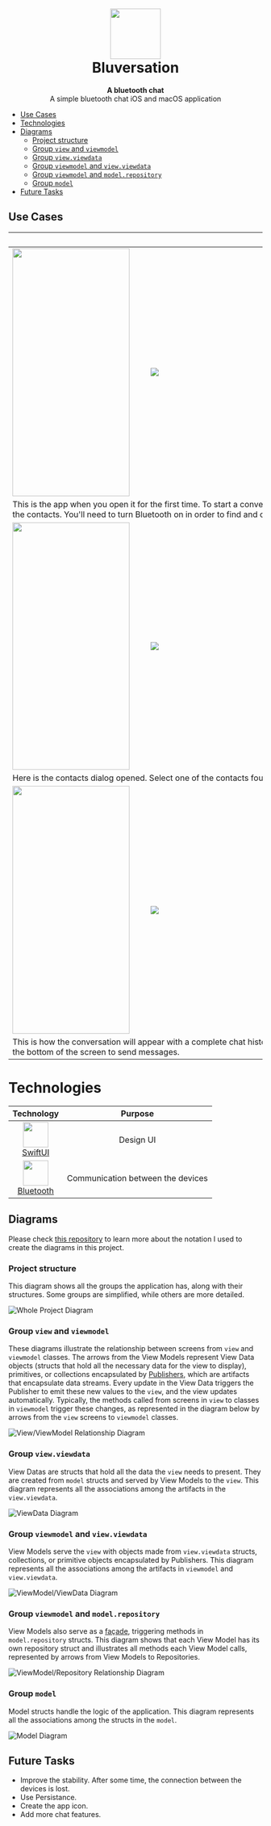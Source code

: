 <h1 align="center">
  <img src="readme-res/ic_launcher.svg" width="100" height="100"><br>
  Bluversation
</h1>

<p align="center">
  <strong>A bluetooth chat</strong><br>
  A simple bluetooth chat iOS and macOS application
</p>

- [Use Cases](#use-cases)
- [Technologies](#technologies)
- [Diagrams](#diagrams)
  - [Project structure](#project-structure)
  - [Group `view` and `viewmodel`](#group-view-and-viewmodel)
  - [Group `view.viewdata`](#group-viewviewdata)
  - [Group `viewmodel` and `view.viewdata`](#group-viewmodel-and-viewviewdata)
  - [Group `viewmodel` and `model.repository`](#group-viewmodel-and-modelrepository)
  - [Group `model`](#group-model)
- [Future Tasks](#future-tasks)

## Use Cases
<table>
  <thead>
    <tr>
      <th>&nbsp;&nbsp;&nbsp;&nbsp;&nbsp;&nbsp;&nbsp;&nbsp;&nbsp;&nbsp;&nbsp;&nbsp;&nbsp;&nbsp;&nbsp;&nbsp;&nbsp;&nbsp;&nbsp;&nbsp;&nbsp;&nbsp;&nbsp;&nbsp;&nbsp;&nbsp;&nbsp;&nbsp;&nbsp;&nbsp;&nbsp;&nbsp;&nbsp;&nbsp;&nbsp;&nbsp;&nbsp;&nbsp;&nbsp;&nbsp;&nbsp;&nbsp;&nbsp;&nbsp;&nbsp;&nbsp;&nbsp;&nbsp;&nbsp;&nbsp;&nbsp;&nbsp;&nbsp;&nbsp;&nbsp;&nbsp;&nbsp;&nbsp;&nbsp;&nbsp;</th>
      <th>&nbsp;&nbsp;&nbsp;&nbsp;&nbsp;&nbsp;&nbsp;&nbsp;&nbsp;&nbsp;&nbsp;&nbsp;&nbsp;&nbsp;&nbsp;&nbsp;&nbsp;&nbsp;&nbsp;&nbsp;&nbsp;&nbsp;&nbsp;&nbsp;&nbsp;&nbsp;&nbsp;&nbsp;&nbsp;&nbsp;&nbsp;&nbsp;&nbsp;&nbsp;&nbsp;&nbsp;&nbsp;&nbsp;&nbsp;&nbsp;&nbsp;&nbsp;&nbsp;&nbsp;&nbsp;&nbsp;&nbsp;&nbsp;&nbsp;&nbsp;&nbsp;&nbsp;&nbsp;&nbsp;&nbsp;&nbsp;&nbsp;&nbsp;&nbsp;&nbsp;&nbsp;&nbsp;&nbsp;&nbsp;&nbsp;&nbsp;&nbsp;&nbsp;&nbsp;&nbsp;&nbsp;&nbsp;&nbsp;&nbsp;&nbsp;&nbsp;&nbsp;&nbsp;&nbsp;&nbsp;&nbsp;&nbsp;&nbsp;&nbsp;&nbsp;&nbsp;&nbsp;&nbsp;&nbsp;&nbsp;&nbsp;&nbsp;&nbsp;&nbsp;&nbsp;&nbsp;&nbsp;&nbsp;&nbsp;&nbsp;&nbsp;&nbsp;&nbsp;&nbsp;&nbsp;&nbsp;&nbsp;&nbsp;&nbsp;&nbsp;&nbsp;&nbsp;&nbsp;&nbsp;&nbsp;&nbsp;&nbsp;&nbsp;&nbsp;&nbsp;&nbsp;&nbsp;&nbsp;&nbsp;&nbsp;&nbsp;&nbsp;&nbsp;&nbsp;&nbsp;</th>
    </tr>
  </thead>
  <tbody>
    <tr>
      <td>
        <img src="readme-res/screenshots/conversations-screen-empty-ios.png" width="232.05" height="490.8">
      </td>
      <td>
        <img src="readme-res/screenshots/conversations-screen-empty-macos.png">
      </td>
    </tr>
    <tr>
      <td colspan="2">
        This is the app when you open it for the first time. To start a conversation, click on the icon at the top to find the contacts. You'll need to turn Bluetooth on in order to find and chat with other contacts.
      </td>
    </tr>
    <tr>
      <td>
        <img src="readme-res/screenshots/contacts-dialog-ios.png" width="232.05" height="490.8">
      </td>
      <td>
        <img src="readme-res/screenshots/contacts-dialog-macos.png">
      </td>
    </tr>
    <tr>
      <td colspan="2">
        Here is the contacts dialog opened. Select one of the contacts found to start a conversation.
      </td>
    </tr>
    <tr>
      <td>
        <img src="readme-res/screenshots/conversation-screen-ios.png" width="232.05" height="490.8">
      </td>
      <td>
        <img src="readme-res/screenshots/conversation-screen-macos.png">
      </td>
    </tr>
    <tr>
      <td colspan="2">
        This is how the conversation will appear with a complete chat history. Type your message in the text field at the bottom of the screen to send messages.
      </td>
    </tr>
  </tbody>
</table>

# Technologies
|Technology|Purpose|
|:-:|:-:|
|<img src="https://developer.apple.com/assets/elements/icons/swiftui/swiftui-96x96_2x.png" width="50" height="50"><br>[SwiftUI](https://developer.apple.com/xcode/swiftui/)|Design UI|  
|<img src="https://www.bluetooth.com/wp-content/uploads/2019/10/Master-Icon-File_Logo-600x600.png" width="50" height="50"><br>[Bluetooth](https://developer.apple.com/xcode/swiftui/)|Communication between the devices|  

## Diagrams
  Please check <a href="https://github.com/giovanischiar/diagram-notation">this repository</a> to learn more about the notation I used to create the diagrams in this project.

### Project structure
  This diagram shows all the groups the application has, along with their structures. Some groups are simplified, while others are more detailed.

<picture>
  <source media="(prefers-color-scheme: dark)" srcset="./readme-res/diagrams/dark/project-structure-diagram.dark.svg">
  <img alt="Whole Project Diagram" src="./readme-res/diagrams/project-structure-diagram.light.svg">
</picture>

### Group `view` and `viewmodel`
  These diagrams illustrate the relationship between screens from `view` and `viewmodel` classes. The arrows from the View Models represent View Data objects (structs that hold all the necessary data for the view to display), primitives, or collections encapsulated by [Publishers](https://developer.apple.com/documentation/combine/publisher), which are artifacts that encapsulate data streams. Every update in the View Data triggers the Publisher to emit these new values to the `view`, and the view updates automatically. Typically, the methods called from screens in `view` to classes in `viewmodel` trigger these changes, as represented in the diagram below by arrows from the `view` screens to `viewmodel` classes.

<picture>
  <source media="(prefers-color-scheme: dark)" srcset="./readme-res/diagrams/dark/view-view-model-diagram.dark.svg">
  <img alt="View/ViewModel Relationship Diagram" src="./readme-res/diagrams/view-view-model-diagram.light.svg">
</picture>

### Group `view.viewdata`
  View Datas are structs that hold all the data the `view` needs to present. They are created from `model` structs and served by View Models to the `view`. This diagram represents all the associations among the artifacts in the `view.viewdata`.

<picture>
  <source media="(prefers-color-scheme: dark)" srcset="./readme-res/diagrams/dark/viewdata-diagram.dark.svg">
  <img alt="ViewData Diagram" src="./readme-res/diagrams/viewdata-diagram.light.svg">
</picture>

### Group `viewmodel` and `view.viewdata`
  View Models serve the `view` with objects made from `view.viewdata` structs, collections, or primitive objects encapsulated by Publishers. This diagram represents all the associations among the artifacts in `viewmodel` and `view.viewdata`.

<picture>
  <source media="(prefers-color-scheme: dark)" srcset="./readme-res/diagrams/dark/viewmodel-viewdata-diagram.dark.svg">
  <img alt="ViewModel/ViewData Diagram" src="./readme-res/diagrams/viewmodel-viewdata-diagram.light.svg">
</picture>

### Group `viewmodel` and `model.repository`
  View Models also serve as a [façade](https://en.wikipedia.org/wiki/Facade_pattern), triggering methods in `model.repository` structs. This diagram shows that each View Model has its own repository struct and illustrates all methods each View Model calls, represented by arrows from View Models to Repositories.

<picture>
  <source media="(prefers-color-scheme: dark)" srcset="./readme-res/diagrams/dark/viewmodel-repository-diagram.dark.svg">
  <img alt="ViewModel/Repository Relationship Diagram" src="./readme-res/diagrams/viewmodel-repository-diagram.light.svg">
</picture>

### Group `model`
  Model structs handle the logic of the application. This diagram represents all the associations among the structs in the `model`.

<picture>
  <source media="(prefers-color-scheme: dark)" srcset="./readme-res/diagrams/dark/model-diagram.dark.svg">
  <img alt="Model Diagram" src="./readme-res/diagrams/model-diagram.light.svg">
</picture>

## Future Tasks
  - Improve the stability. After some time, the connection between the devices is lost.
  - Use Persistance.
  - Create the app icon.
  - Add more chat features.